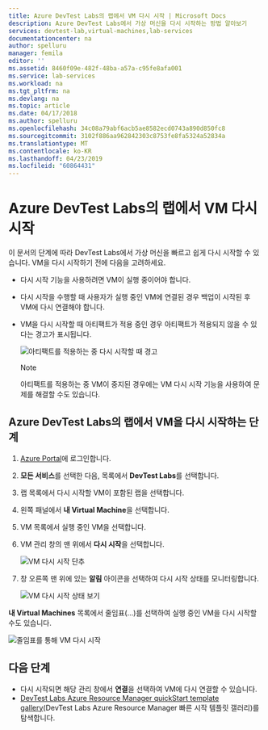 ```yaml
---
title: Azure DevTest Labs의 랩에서 VM 다시 시작 | Microsoft Docs
description: Azure DevTest Labs에서 가상 머신을 다시 시작하는 방법 알아보기
services: devtest-lab,virtual-machines,lab-services
documentationcenter: na
author: spelluru
manager: femila
editor: ''
ms.assetid: 8460f09e-482f-48ba-a57a-c95fe8afa001
ms.service: lab-services
ms.workload: na
ms.tgt_pltfrm: na
ms.devlang: na
ms.topic: article
ms.date: 04/17/2018
ms.author: spelluru
ms.openlocfilehash: 34c08a79abf6acb5ae8582ecd0743a890d850fc8
ms.sourcegitcommit: 3102f886aa962842303c8753fe8fa5324a52834a
ms.translationtype: MT
ms.contentlocale: ko-KR
ms.lasthandoff: 04/23/2019
ms.locfileid: "60864431"
---
```

# <a name="restart-a-vm-in-a-lab-in-azure-devtest-labs"></a>Azure DevTest Labs의 랩에서 VM 다시 시작
이 문서의 단계에 따라 DevTest Labs에서 가상 머신을 빠르고 쉽게 다시 시작할 수 있습니다. VM을 다시 시작하기 전에 다음을 고려하세요.

- 다시 시작 기능을 사용하려면 VM이 실행 중이어야 합니다.
- 다시 시작을 수행할 때 사용자가 실행 중인 VM에 연결된 경우 백업이 시작된 후 VM에 다시 연결해야 합니다.
- VM을 다시 시작할 때 아티팩트가 적용 중인 경우 아티팩트가 적용되지 않을 수 있다는 경고가 표시됩니다.

    ![아티팩트를 적용하는 중 다시 시작할 때 경고](./media/devtest-lab-restart-vm/devtest-lab-restart-vm-apply-artifacts.png)


   > [!NOTE]
   > 아티팩트를 적용하는 중 VM이 중지된 경우에는 VM 다시 시작 기능을 사용하여 문제를 해결할 수도 있습니다.
   >
   >

## <a name="steps-to-restart-a-vm-in-a-lab-in-azure-devtest-labs"></a>Azure DevTest Labs의 랩에서 VM을 다시 시작하는 단계
1. [Azure Portal](https://go.microsoft.com/fwlink/p/?LinkID=525040)에 로그인합니다.
1. **모든 서비스**를 선택한 다음, 목록에서 **DevTest Labs**를 선택합니다.
1. 랩 목록에서 다시 시작할 VM이 포함된 랩을 선택합니다.
1. 왼쪽 패널에서 **내 Virtual Machine**을 선택합니다.
1. VM 목록에서 실행 중인 VM을 선택합니다.
1. VM 관리 창의 맨 위에서 **다시 시작**을 선택합니다.

    ![VM 다시 시작 단추](./media/devtest-lab-restart-vm/devtest-lab-restart-vm.png)

1. 창 오른쪽 맨 위에 있는 **알림** 아이콘을 선택하여 다시 시작 상태를 모니터링합니다.

    ![VM 다시 시작 상태 보기](./media/devtest-lab-restart-vm/devtest-lab-restart-notification.png)

**내 Virtual Machines** 목록에서 줄임표(...)를 선택하여 실행 중인 VM을 다시 시작할 수도 있습니다.

![줄임표를 통해 VM 다시 시작](./media/devtest-lab-restart-vm/devtest-lab-restart-elipses.png)

## <a name="next-steps"></a>다음 단계
* 다시 시작되면 해당 관리 창에서 **연결**을 선택하여 VM에 다시 연결할 수 있습니다.
* [DevTest Labs Azure Resource Manager quickStart template gallery](https://github.com/Azure/azure-devtestlab/tree/master/samples/DevTestLabs/QuickStartTemplates)(DevTest Labs Azure Resource Manager 빠른 시작 템플릿 갤러리)를 탐색합니다.
